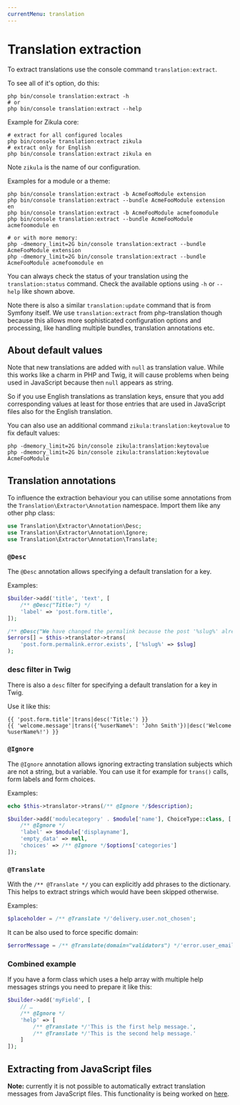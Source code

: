 ```yaml
---
currentMenu: translation
---
```

# Translation extraction

To extract translations use the console command `translation:extract`.

To see all of it's option, do this:

```shell
php bin/console translation:extract -h
# or
php bin/console translation:extract --help
```

Example for Zikula core:

```shell
# extract for all configured locales
php bin/console translation:extract zikula
# extract only for English
php bin/console translation:extract zikula en
```

Note `zikula` is the name of our configuration.

Examples for a module or a theme:

```shell
php bin/console translation:extract -b AcmeFooModule extension
php bin/console translation:extract --bundle AcmeFooModule extension en
php bin/console translation:extract -b AcmeFooModule acmefoomodule
php bin/console translation:extract --bundle AcmeFooModule acmefoomodule en

# or with more memory:
php -dmemory_limit=2G bin/console translation:extract --bundle AcmeFooModule extension
php -dmemory_limit=2G bin/console translation:extract --bundle AcmeFooModule acmefoomodule en
```

You can always check the status of your translation using the `translation:status` command.
Check the available options using `-h` or `--help` like shown above.

Note there is also a similar `translation:update` command that is from Symfony itself.
We use `translation:extract` from php-translation though because this allows more sophisticated
configuration options and processing, like handling multiple bundles, translation annotations etc.

## About default values

Note that new translations are added with `null` as translation value. While this works like a charm in PHP and Twig,
it will cause problems when being used in JavaScript because then `null` appears as string.

So if you use English translations as translation keys, ensure that you add corresponding values at least for those
entries that are used in JavaScript files also for the English translation.

You can also use an additional command `zikula:translation:keytovalue` to fix default values:

```shell
php -dmemory_limit=2G bin/console zikula:translation:keytovalue
php -dmemory_limit=2G bin/console zikula:translation:keytovalue AcmeFooModule
```

## Translation annotations

To influence the extraction behaviour you can utilise some annotations from the `Translation\Extractor\Annotation` namespace.
Import them like any other php class:

```php
use Translation\Extractor\Annotation\Desc;
use Translation\Extractor\Annotation\Ignore;
use Translation\Extractor\Annotation\Translate;
```

### `@Desc`
The `@Desc` annotation allows specifying a default translation for a key.

Examples:

```php
$builder->add('title', 'text', [
    /** @Desc("Title:") */
    'label' => 'post.form.title',
]);

/** @Desc("We have changed the permalink because the post '%slug%' already exists.") */
$errors[] = $this->translator->trans(
    'post.form.permalink.error.exists', ['%slug%' => $slug]
);
```

### desc filter in Twig

There is also a `desc` filter for specifying a default translation for a key in Twig.

Use it like this:

```twig
{{ 'post.form.title'|trans|desc('Title:') }}
{{ 'welcome.message'|trans({'%userName%': 'John Smith'})|desc('Welcome %userName%!') }}
```

### `@Ignore`

The `@Ignore` annotation allows ignoring extracting translation subjects which are not a string, but a variable.
You can use it for example for `trans()` calls, form labels and form choices.

Examples:

```php
echo $this->translator->trans(/** @Ignore */$description);

$builder->add('modulecategory' . $module['name'], ChoiceType::class, [
    /** @Ignore */
    'label' => $module['displayname'],
    'empty_data' => null,
    'choices' => /** @Ignore */$options['categories']
]);
```

### `@Translate`

With the `/** @Translate */` you can explicitly add phrases to the dictionary. This helps to extract strings
which would have been skipped otherwise.

Examples:

```php
$placeholder = /** @Translate */'delivery.user.not_chosen';
```

It can be also used to force specific domain:

```php
$errorMessage = /** @Translate(domain="validators") */'error.user_email.not_unique';
```

### Combined example

If you have a form class which uses a help array with multiple help messages strings you need to prepare it like this:

```php
$builder->add('myField', [
    // …
    /** @Ignore */
    'help' => [
        /** @Translate */'This is the first help message.',
        /** @Translate */'This is the second help message.'
    ]
]);
```

## Extracting from JavaScript files

**Note:** currently it is not possible to automatically extract translation messages from JavaScript files.
This functionality is being worked on [here](https://github.com/willdurand/BazingaJsTranslationBundle/pull/238).
